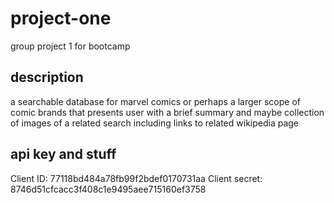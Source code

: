 # project-one
group project 1 for bootcamp

## description

a searchable database for marvel comics or perhaps a larger scope of comic brands that presents user with a brief summary and maybe collection of images of a related search including links to related wikipedia page

## api key and stuff

Client ID:
77118bd484a78fb99f2bdef0170731aa
Client secret:
8746d51cfcacc3f408c1e9495aee715160ef3758